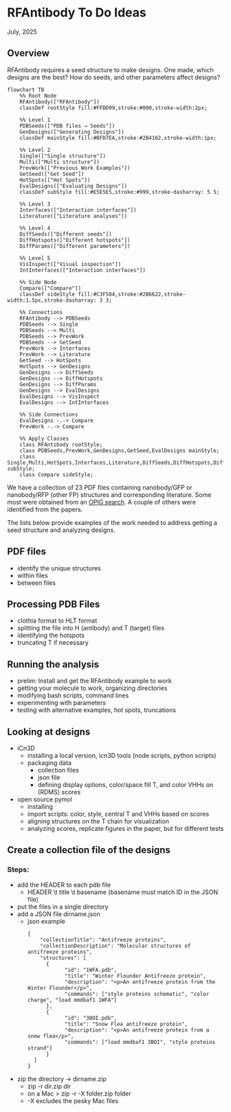# RFAntibody To Do Ideas
July, 2025

## Overview
RFAntibody requires a seed structure to make designs. One made, which designs are the best? How do seeds, and other parameters affect designs? 

```mermaid
flowchart TB
    %% Root Node
    RFAntibody(["RFAntibody"])
    classDef rootStyle fill:#FFDD99,stroke:#000,stroke-width:2px;

    %% Level 1
    PDBSeeds(["PDB files → Seeds"])
    GenDesigns(["Generating Designs"])
    classDef mainStyle fill:#BFD7EA,stroke:#2B4162,stroke-width:1px;

    %% Level 2
    Single(["Single structure"])
    Multi(["Multi structure"])
    PrevWork(["Previous Work Examples"])
    GetSeed(["Get Seed"])
    HotSpots(["Hot Spots"])
    EvalDesigns(["Evaluating Designs"])
    classDef subStyle fill:#E5E5E5,stroke:#999,stroke-dasharray: 5 5;

    %% Level 3
    Interfaces(["Interaction interfaces"])
    Literature(["Literature analyses"])

    %% Level 4
    DiffSeeds(["Different seeds"])
    DiffHotspots(["Different hotspots"])
    DiffParams(["Different parameters"])
    
    %% Level 5
    VisInspect(["Visual inspection"])
    IntInterfaces(["Interaction interfaces"])

    %% Side Node
    Compare(["Compare"])
    classDef sideStyle fill:#C3F584,stroke:#2B6622,stroke-width:1.5px,stroke-dasharray: 3 3;

    %% Connections
    RFAntibody --> PDBSeeds
    PDBSeeds --> Single
    PDBSeeds --> Multi
    PDBSeeds --> PrevWork
    PDBSeeds --> GetSeed
    PrevWork --> Interfaces
    PrevWork --> Literature
    GetSeed --> HotSpots
    HotSpots --> GenDesigns
    GenDesigns --> DiffSeeds
    GenDesigns --> DiffHotspots
    GenDesigns --> DiffParams
    GenDesigns --> EvalDesigns
    EvalDesigns --> VisInspect
    EvalDesigns --> IntInterfaces

    %% Side Connections
    EvalDesigns -.-> Compare
    PrevWork -.-> Compare

    %% Apply Classes
    class RFAntibody rootStyle;
    class PDBSeeds,PrevWork,GenDesigns,GetSeed,EvalDesigns mainStyle;
    class Single,Multi,HotSpots,Interfaces,Literature,DiffSeeds,DiffHotspots,DiffParams,VisInspect,IntInterfaces subStyle;
    class Compare sideStyle;
```

We have a collection of 23 PDF files containing nanobody/GFP or nanobody/RFP (other FP) structures and corresponding literature. Some most were obtained from an [OPIG search](https://opig.stats.ox.ac.uk/webapps/sabdab-sabpred/sabdab/search/?ABtype=All&method=All&species=All&resolution=&rfactor=&antigen=All&ltype=All&constantregion=All&affinity=All&isin_covabdab=All&isin_therasabdab=All&chothiapos=&restype=ALA&field_0=Antigens&keyword_0=green+fluorescent+protein). A couple of others were identified from the papers. 

The lists below provide examples of the work needed to address getting a seed structure and analyzing designs.  

## PDF files
- identify the unique structures
- within files
- between files
  
## Processing PDB Files
- clothia format to HLT format
- splitting the file into H (antibody) and T (target) files
- identifying the hotspots
- truncating T if necessary

 ## Running the analysis
 - prelim: Install and get the RFAntibody example to work
 - getting your molecule to work, organizing directories
 - modifying bash scripts, command lines
 - experimenting with parameters
 - testing with alternative examples, hot spots, truncations 

 ## Looking at designs
 - iCn3D
   * installing a local version, icn3D tools (node scripts, python scripts)
   * packaging data
     * collection files
     * json file
     * defining display options, color/space fill T, and color VHHs on (RDMS) scores  
 - open source pymol
   * installing
   * import scripts: color, style, central T and VHHs based on scores
   * aligning structures on the T chain for visualization
   * analyzing scores, replicate figures in the paper, but for different tests

## Create a collection file of the designs  
### Steps:  
- add the HEADER to each pdb file
  * HEADER \t title \t basename (basename must match ID in the JSON file)  
- put the files in a single directory  
- add a JSON file dirname.json
  * json example
    ```
    {
        "collectionTitle": "Antifreeze proteins",
        "collectionDescription": "Molecular structures of antifreeze proteins",
        "structures": [
          {
                "id": "1WFA.pdb",
                "title": "Winter Flounder Antifreeze protein",
                "description": "<p>An antifreeze protein from the Winter Flounder</p>",
                "commands": ["style proteins schematic", "color charge", "load mmdbaf1 1WFA"]
          },
          {
                "id": "3BOI.pdb",
                "title": "Snow Flea antifreeze protein",
                "description": "<p>An antifreeze protein from a snow flea</p>",
                "commands": ["load mmdbaf1 3BOI", "style proteins strand"]
          }
      ]
    }
  
- zip the directory -> dirname.zip
  * zip -r dir.zip dir
  * on a Mac > zip -r -X folder.zip folder
  * -X excludes the pesky Mac files
